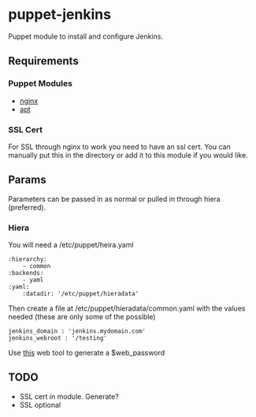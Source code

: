 puppet-jenkins
==============

Puppet module to install and configure Jenkins.

Requirements
------------

### Puppet Modules

* [nginx](https://github.com/BenoitCattie/puppet-nginx)
* [apt](https://github.com/evolvingweb/puppet-apt.git)

### SSL Cert

For SSL through nginx to work you need to have an ssl cert. You can manually put this in the directory or add it to this module if you would like.

Params
-----
Parameters can be passed in as normal or pulled in through hiera (preferred).

### Hiera
You will need a /etc/puppet/heira.yaml

    :hierarchy:
        - common
    :backends:
        - yaml
    :yaml:
        :datadir: '/etc/puppet/hieradata'

Then create a file at /etc/puppet/hieradata/common.yaml with the values needed (these are only some of the possible)

    jenkins_domain : 'jenkins.mydomain.com'
    jenkins_webroot : '/testing'

Use [this](http://www.htaccesstools.com/htpasswd-generator/) web tool to generate a $web_password

TODO
----

* SSL cert in module. Generate?
* SSL optional

